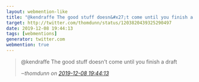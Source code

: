 ```yaml
---
layout: webmention-like
title: "@kendraffe The good stuff doesn&#x27;t come until you finish a draft"
target: http://twitter.com/thomdunn/status/1203820439325290497
date: 2019-12-08 19:44:13
tags: [webmentions]
generator: twitter.com
webmention: true
---
```


<blockquote class="external-citation">
  <p>
    @kendraffe The good stuff doesn&#x27;t come until you finish a draft
  </p>
  <cite>‒<span class="p-author p-name">thomdunn</span>
    on
    <a href="http://twitter.com/thomdunn/status/1203820439325290497" rel="external nofollow" target="_blank">2019-12-08 19:44:13</a>
  </cite>
</blockquote>

